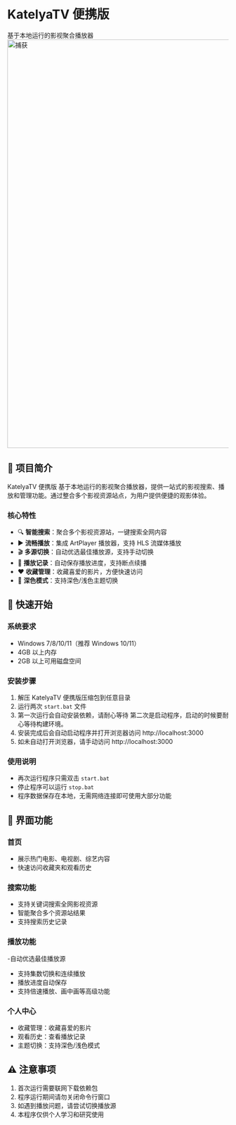 # KatelyaTV 便携版
基于本地运行的影视聚合播放器
<img width="1791" height="928" alt="捕获" src="https://github.com/user-attachments/assets/6bdcbfca-432d-48aa-8ca5-7b475f388651" />


## 🌟 项目简介

KatelyaTV 便携版
基于本地运行的影视聚合播放器，提供一站式的影视搜索、播放和管理功能。通过整合多个影视资源站点，为用户提供便捷的观影体验。

### 核心特性

- 🔍 **智能搜索**：聚合多个影视资源站，一键搜索全网内容
- ▶️ **流畅播放**：集成 ArtPlayer 播放器，支持 HLS 流媒体播放
- 🎬 **多源切换**：自动优选最佳播放源，支持手动切换
- 💾 **播放记录**：自动保存播放进度，支持断点续播
- ❤️ **收藏管理**：收藏喜爱的影片，方便快速访问
- 🌙 **深色模式**：支持深色/浅色主题切换

## 🚀 快速开始

### 系统要求

- Windows 7/8/10/11（推荐 Windows 10/11）
- 4GB 以上内存
- 2GB 以上可用磁盘空间

### 安装步骤

1. 解压 KatelyaTV 便携版压缩包到任意目录
2. 运行两次 `start.bat` 文件
3. 第一次运行会自动安装依赖，请耐心等待
第二次是启动程序，启动的时候要耐心等待构建环境。
4. 安装完成后会自动启动程序并打开浏览器访问 http://localhost:3000
5. 如未自动打开浏览器，请手动访问 http://localhost:3000

### 使用说明

- 再次运行程序只需双击 `start.bat`
- 停止程序可以运行 ``stop.bat``
- 程序数据保存在本地，无需网络连接即可使用大部分功能

## 📱 界面功能

### 首页
- 展示热门电影、电视剧、综艺内容
- 快速访问收藏夹和观看历史

### 搜索功能
- 支持关键词搜索全网影视资源
- 智能聚合多个资源站结果
- 支持搜索历史记录

### 播放功能
-自动优选最佳播放源
- 支持集数切换和连续播放
- 播放进度自动保存
- 支持倍速播放、画中画等高级功能

### 个人中心
- 收藏管理：收藏喜爱的影片
- 观看历史：查看播放记录
- 主题切换：支持深色/浅色模式

## ⚠️ 注意事项

1. 首次运行需要联网下载依赖包
2. 程序运行期间请勿关闭命令行窗口
3. 如遇到播放问题，请尝试切换播放源
4. 本程序仅供个人学习和研究使用

